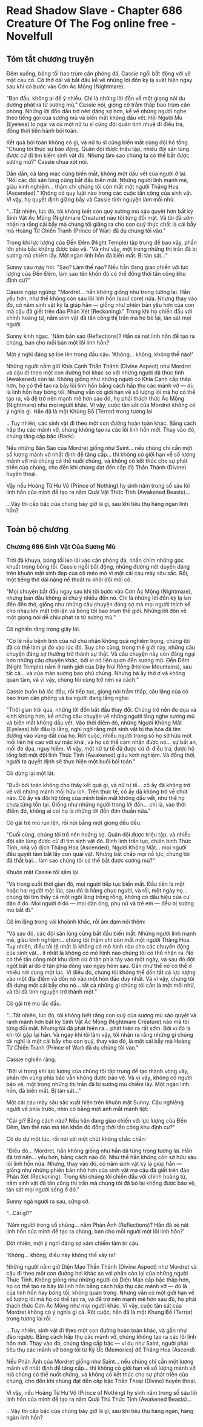 # Read Shadow Slave - Chapter 686 Creature Of The Fog online free - Novelfull

## Tóm tắt chương truyện

Đêm xuống, bóng tối bao trùm căn phòng đá. Cassie ngồi bất động với vẻ mặt cau có. Cô thở dài và bắt đầu kể về những lời đồn kỳ lạ xuất hiện ngay sau khi cô bước vào Cơn Ác Mộng (Nightmare).

"Ban đầu, không ai để ý nhiều. Chỉ là những lời đồn về một giọng nói du dương phát ra từ sương mù," Cassie nói, giọng cô trầm thấp bao trùm căn phòng. Những lời đồn dần trở nên đáng sợ hơn, kể về những người nghe theo tiếng gọi của sương mù và biến mất không dấu vết. Hội Người Mù (Eyeless) lo ngại và cử một nữ tu sĩ cùng đội quân tinh nhuệ đi điều tra, đồng thời tiến hành bói toán.

Kết quả bói toán không có gì, và nữ tu sĩ cũng biến mất cùng đội hộ tống. "Chúng tôi thực sự báo động. Quân đội được triệu tập, nhiều đội săn lùng được cử đi tìm kiếm sinh vật đó. Nhưng làm sao chúng ta có thể bắt được sương mù?" Cassie chua xót nói.

Dần dần, cả làng mạc cũng biến mất, không một dấu vết của người ở lại. "Rồi các đội săn lùng cũng bắt đầu biến mất. Những người lính mạnh mẽ, giàu kinh nghiệm... thậm chí chúng tôi còn mất một người Thăng Hoa (Ascended)." Không có quy luật nào trong các cuộc tấn công của sinh vật. Vì vậy, họ quyết định giăng bẫy và Cassie tình nguyện làm mồi nhử.

"...Tất nhiên, lúc đó, tôi không biết con quỷ sương mù xảo quyệt hơn bất kỳ Sinh Vật Ác Mộng (Nightmare Creature) nào tôi từng đối mặt. Và tôi đã sớm nhận ra rằng cái bẫy mà chúng tôi giăng ra cho con quỷ thực chất là cái bẫy mà Hoàng Tử Chiến Tranh (Prince of War) đã dụ chúng tôi vào."

Trong khi lực lượng của Đền Đêm (Night Temple) tập trung để bao vây, phần lớn phía bắc không được bảo vệ. "Và như vậy, một trong những thị trấn đã bị sương mù chiếm lấy. Một ngàn linh hồn đã biến mất. Bị tàn sát..."

Sunny cau mày hỏi: "Sao? Làm thế nào? Nếu hắn đang giao chiến với lực lượng của Đền Đêm, làm sao tên khốn đó có thể đồng thời tấn công khu định cư?"

Cassie ngập ngừng: "Mordret... hắn không giống như trong tương lai. Hắn yếu hơn, như thể không còn sáu lõi linh hồn (soul core) nữa. Nhưng thay vào đó, có năm sinh vật kỳ lạ giúp hắn — giống như phiên bản yếu hơn của con mà cậu đã giết trên đảo Phán Xét (Reckoning)." Trong khi họ chiến đấu với chính hoàng tử, năm sinh vật đã tấn công thị trấn mà họ bỏ lại, tàn sát mọi người.

Sunny kinh ngạc. 'Năm bản sao (Reflections)? Hắn xé nát linh hồn để tạo ra chúng, ban cho mỗi bản một lõi linh hồn?'

Một ý nghĩ đáng sợ lóe lên trong đầu cậu. 'Không... không, không thể nào!'

Những người nắm giữ Khía Cạnh Thần Thánh (Divine Aspect) như Mordret và cậu đi theo một con đường hơi khác so với những người đã thức tỉnh (Awakened) còn lại. Không giống như những người có Khía Cạnh cấp thấp hơn, họ có thể tạo ra bảy lõi linh hồn bằng cách hấp thụ các mảnh vỡ — dù là linh hồn hay bóng tối. Nhưng vẫn có giới hạn về số lượng lõi mà họ có thể tạo ra, và để trở nên mạnh mẽ hơn sau đó, họ phải thách thức Ác Mộng (Nightmare) như mọi người khác. Vì vậy, cuộc tàn sát của Mordret không có ý nghĩa gì. Hắn đã là một Khủng Bố (Terror) trong tương lai.

...Tuy nhiên, các sinh vật đi theo một con đường hoàn toàn khác. Bằng cách hấp thụ các mảnh vỡ, chúng không tạo ra các lõi linh hồn mới. Thay vào đó, chúng tăng cấp bậc (Rank).

Nếu những Bản Sao của Mordret giống như Saint... nếu chúng chỉ cần một số lượng mảnh vỡ nhất định để tăng cấp... thì không có giới hạn về số lượng mảnh vỡ mà chúng có thể nuốt chửng, và không có kết thúc cho sự phát triển của chúng, cho đến khi chúng đạt đến cấp độ Thần Thánh (Divine) huyền thoại.

Vậy nếu Hoàng Tử Hư Vô (Prince of Nothing) hy sinh năm trong số sáu lõi linh hồn của mình để tạo ra năm Quái Vật Thức Tỉnh (Awakened Beasts)...

...Vậy thì cấp bậc của chúng bây giờ là gì, sau khi tiêu thụ hàng ngàn linh hồn?

## Toàn bộ chương

### Chương 686 Sinh Vật Của Sương Mù

Trời đã khuya, bóng tối len lỏi vào căn phòng đá, nhấn chìm những góc khuất trong bóng tối. Cassie ngồi bất động, những đường nét duyên dáng trên khuôn mặt xinh đẹp của cô méo mó vì một cái cau mày sâu sắc. Rồi, một tiếng thở dài nặng nề thoát ra khỏi đôi môi cô.

"Mọi chuyện bắt đầu ngay sau khi tôi bước vào Cơn Ác Mộng (Nightmare), nhưng ban đầu không ai chú ý nhiều đến nó. Chỉ là những lời đồn kỳ lạ lan đến đền thờ, giống như những câu chuyện đáng sợ mà mọi người thích kể cho nhau khi mặt trời lặn và bóng tối bao trùm thế giới. Những lời đồn về một giọng nói dễ chịu phát ra từ sương mù."

Cô nghiến răng trong giây lát.

"Có lẽ nếu bệnh tình của nữ chủ nhân không quá nghiêm trọng, chúng tôi đã có thể làm gì đó vào lúc đó. Suy cho cùng, trong thế giới này, những câu chuyện đáng sợ thường trở thành sự thật. Và câu chuyện này còn đáng ngại hơn những câu chuyện khác, bởi vì nó liên quan đến sương mù. Đền Đêm (Night Temple) nằm ở ranh giới của Dãy Núi Rỗng (Hollow Mountains), sau tất cả... và của màn sương bao phủ chúng. Nhưng bà ấy thờ ơ và không quan tâm, và vì vậy, chúng tôi cũng trở nên xa cách."

Cassie buồn bã lắc đầu, rồi tiếp tục, giọng nói trầm thấp, sâu lắng của cô bao trùm căn phòng và ba người đang lắng nghe:

"Thời gian trôi qua, những lời đồn bắt đầu thay đổi. Chúng trở nên đe dọa và kinh khủng hơn, kể những câu chuyện về những người lắng nghe sương mù và biến mất không dấu vết. Vào thời điểm đó, những Người Không Mắt (Eyeless) bắt đầu lo lắng, nghi ngờ rằng một sinh vật bị tha hóa đã tìm đường vào vùng đất của họ. Rốt cuộc, nhiều người trong số họ sở hữu một mối liên hệ cao với sự mặc khải, và họ có thể cảm nhận được nó... sự bất an, mối đe dọa, nguy hiểm. Vì vậy, một nữ tư tế đã được cử đi điều tra, được hộ tống bởi một đội lính Thức Tỉnh (Awakened) giàu kinh nghiệm. Và đồng thời, người ta quyết định sẽ thực hiện một buổi bói toán."

Cô dừng lại một lát.

"Buổi bói toán không cho thấy kết quả gì, và nữ tư tế... cô ấy đã không trở về với những manh mối hữu ích. Trên thực tế, cô ấy đã không trở về chút nào. Cô ấy và đội hộ tống của mình biến mất không dấu vết, như thể họ chưa từng tồn tại. Giống như những người trong lời đồn... chỉ là, vào thời điểm đó, không ai coi họ là những lời đồn đơn thuần nữa."

Cô gái trẻ mù run lên, rồi nói bằng một giọng đều đều:

"Cuối cùng, chúng tôi trở nên hoảng sợ. Quân đội được triệu tập, và nhiều đội săn lùng được cử đi tìm sinh vật đó. Binh lính trần tục, chiến binh Thức Tỉnh, nhà vô địch Thăng Hoa (Ascended), Người Không Mắt... mọi người đều quyết tâm bắt lấy con quái vật. Nhưng bất chấp mọi nỗ lực, chúng tôi đã thất bại... làm sao chúng tôi có thể bắt được sương mù?"

Khuôn mặt Cassie tối sầm lại.

"Và trong suốt thời gian đó, mọi người tiếp tục biến mất. Đầu tiên là một hoặc hai người một lúc, sau đó là hàng chục người, và rồi, một ngày nọ... chúng tôi tìm thấy cả một ngôi làng trống rỗng, không có dấu hiệu của cư dân ở đó. Mọi người ở đó — mọi đàn ông, phụ nữ và trẻ em — đều bị sương mù bắt đi."

Cô im lặng trong vài khoảnh khắc, rồi ảm đạm nói thêm:

"Và sau đó, các đội săn lùng cũng bắt đầu biến mất. Những người lính mạnh mẽ, giàu kinh nghiệm... chúng tôi thậm chí còn mất một người Thăng Hoa. Tuy nhiên, điều tồi tệ nhất là không có mô hình nào cho các chuyển động của sinh vật... ít nhất là không có mô hình nào chúng tôi có thể nhận ra. Nó có thể tấn công một khu định cư ở tận phía tây vào một ngày, và sau đó đột ngột bắt ai đó ở tận phía đông vào ngày hôm sau. Gần như thể nó có thể ở nhiều nơi cùng một lúc. Vì điều đó, chúng tôi không thể dồn tất cả lực lượng vào một địa điểm và dồn nó vào một hòn đảo duy nhất. Và vì vậy, chúng tôi đã dựng một cái bẫy cho nó... tất cả những gì chúng tôi cần là một mồi nhử, và tôi đã tình nguyện trở thành một."

Cô gái trẻ mù lắc đầu.

"...Tất nhiên, lúc đó, tôi không biết rằng con quỷ của sương mù xảo quyệt và ranh mãnh hơn bất kỳ Sinh Vật Ác Mộng (Nightmare Creature) nào mà tôi từng đối mặt. Nhưng tôi đã phát hiện ra... phát hiện ra rất sớm. Bởi vì đó là khi tôi gặp lại hắn. Và ngay khi tôi làm vậy, tôi nhận ra rằng những gì chúng tôi nghĩ là một cái bẫy cho con quỷ, thay vào đó, là một cái bẫy mà Hoàng Tử Chiến Tranh (Prince of War) đã dụ chúng tôi vào."

Cassie nghiến răng.

"Bởi vì trong khi lực lượng của chúng tôi tập trung để tạo thành vòng vây, phần lớn vùng phía bắc vẫn không được bảo vệ. Và vì vậy, không có người bảo vệ, một trong những thị trấn đã bị sương mù chiếm lấy. Một ngàn linh hồn, đã biến mất. Bị tàn sát..."

Một cái cau mày sâu sắc xuất hiện trên khuôn mặt Sunny. Cậu nghiêng người về phía trước, nhìn cô bằng một ánh mắt mãnh liệt:

"Cái gì? Bằng cách nào? Nếu hắn đang giao chiến với lực lượng của Đền Đêm, làm thế nào mà tên khốn đó đồng thời tấn công khu định cư?"

Cô do dự một lúc, rồi nói với một chút không chắc chắn:

"Điều đó... Mordret, hắn không giống như hắn đã từng trong tương lai. Hắn đã trở nên... yếu hơn, bằng cách nào đó. Như thể hắn không còn sở hữu sáu lõi linh hồn nữa. Nhưng, thay vào đó, có năm sinh vật kỳ lạ giúp hắn — giống như những phiên bản nhỏ hơn của sinh vật mà cậu đã giết trên đảo Phán Xét (Reckoning). Trong khi chúng tôi chiến đấu với chính hoàng tử, năm sinh vật đã tấn công thị trấn mà chúng tôi đã bỏ lại không được bảo vệ, tàn sát mọi người sống ở đó."

Sunny ngả người ra sau, sững sờ.

"...Cái gì?"

'Năm người trong số chúng... năm Phản Ảnh (Reflections)? Hắn đã xé nát linh hồn của mình để tạo ra chúng, ban cho mỗi người một lõi linh hồn?'

Đột nhiên, một ý nghĩ đáng sợ xâm chiếm tâm trí cậu.

'Không... không, điều này không thể xảy ra!'

Những người nắm giữ Diện Mạo Thần Thánh (Divine Aspect) như Mordret và cậu đi theo một con đường hơi khác so với phần còn lại của những người Thức Tỉnh. Không giống như những người có Diện Mạo cấp bậc thấp hơn, họ có thể tạo ra bảy lõi linh hồn bằng cách hấp thụ các mảnh vỡ — dù là của linh hồn hay bóng tối, không quan trọng. Nhưng vẫn có một giới hạn về số lượng lõi mà họ có thể tạo ra, và để trở nên mạnh mẽ hơn sau đó, họ phải thách thức Cơn Ác Mộng như mọi người khác. Vì vậy, cuộc tàn sát của Mordret không có ý nghĩa gì cả. Rốt cuộc, hắn đã là một Khủng Bố (Terror) trong tương lai rồi.

...Tuy nhiên, sinh vật đi theo một con đường hoàn toàn khác, và gần như đảo ngược. Bằng cách hấp thụ các mảnh vỡ, chúng không tạo ra các lõi linh hồn mới. Thay vào đó, chúng tăng cấp bậc — ví dụ như Saint, người phải tiêu thụ các mảnh vỡ bóng tối từ Ký Ức (Memories) để Thăng Hoa (Ascend).

Nếu Phản Ảnh của Mordret giống như Saint... nếu chúng chỉ cần một lượng mảnh vỡ nhất định để tăng cấp... thì không có giới hạn về số lượng mảnh vỡ mà chúng có thể nuốt chửng, và không có kết thúc cho sự phát triển của chúng, cho đến khi chúng đạt đến cấp bậc Thần Thoại (Divine) huyền thoại.

Vì vậy, nếu Hoàng Tử Hư Vô (Prince of Nothing) hy sinh năm trong số sáu lõi linh hồn của mình để tạo ra năm Quái Thú Thức Tỉnh (Awakened Beasts)...

...Vậy thì cấp bậc của chúng bây giờ là gì, sau khi tiêu thụ hàng ngàn, hàng ngàn linh hồn?